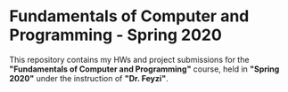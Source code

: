 # Fundamentals of Computer and Programming - Spring 2020
This repository contains my HWs and project submissions for the **"Fundamentals of Computer and Programming"** course, held in **"Spring 2020"** under the instruction of **"Dr. Feyzi"**.
